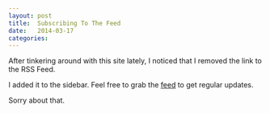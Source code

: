 ```yaml
---
layout: post
title:  Subscribing To The Feed
date:   2014-03-17
categories:
---
```


After tinkering around with this site lately, I noticed that I removed the link to the RSS Feed.

I added it to the sidebar. Feel free to grab the [feed](http://scottradcliff.com/feed.rss) to get regular updates.

Sorry about that.
